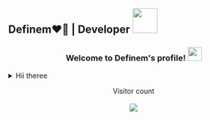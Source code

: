 ## Definem❤️‍🔥 | Developer <img src="https://media.giphy.com/media/mGcNjsfWAjY5AEZNw6/giphy.gif" width="50">

<!-- <h3 align="center">:octocat: English :octocat:</h3> -->



<!-- ---- DEFINEM'S SOCIALS ---- -->
<!--
<p align="center">
  <a href="https://linkedin.com/in/definem" target="blank"><img align="center" src="https://cdn.jsdelivr.net/npm/simple-icons@3.0.1/icons/linkedin.svg" alt="definem" 
    height="30" width="30" /></a>&nbsp;
  <a href="http://discord.com/users/дефинем#5371" target="blank"><img align="center" src="https://cdn.jsdelivr.net/npm/simple-icons@3.0.1/icons/discord.svg" alt="definem" 
    height="40" width="30" /></a>&nbsp;
  <a href="https://www.buymeacoffee.com/mdefineeq"><img align="center" alt="Buy me a Book" width="30px" src="https://cdn.jsdelivr.net/npm/simple-icons@3.0.1/icons/buymeacoffee.svg" /></a>
</p>

-->

<!-- ---- SAY WELCOME ---- -->

<h3 align="center">
Welcome to Definem's profile! 
  <img src="https://media.giphy.com/media/hvRJCLFzcasrR4ia7z/giphy.gif" width="28">
  <br>
  <!--
  <div class="badge-base LI-profile-badge" data-locale="ru_RU" data-size="medium" data-theme="dark" data-type="VERTICAL" data-vanity="muslimakhon-m-🇵🇸-290381297" data-version="v1">
  <a class="badge-base__link LI-simple-link" href="https://uz.linkedin.com/in/muslimakhon-%F0%9F%87%B5%F0%9F%87%B8-m-290381297?trk=profile-badge">
    Definem 🇵🇸
  </a>
  -->
</div>
</h3>



<details>

<summary>Hii theree</summary>

### Privet😁

![he he](https://myoctocat.com/assets/images/base-octocat.svg)


</details>



<!-- ---- TYPING ANIMATION ABOUT DEFINEM ---- -->

<!--
<p align="center">
  <a href="https://github.com/DenverCoder1/readme-typing-svg">
    <img src="https://readme-typing-svg.herokuapp.com/?lines=Assalamu%20alaykum!;Currently%20Frontend%20developer;Programming%20languages:;TypeScript,%20JavaScript,;%20C%20and%20Python.;Frameworks%20and%20Libraries:;React,%20Vue,%20Nuxt,%20Pinia,%20Next.;Now%20Cyber%20Security%20Student.;Byee%20See%20U%20Soon!&center=true&width=440&height=45&color=f75c7e&vCenter=true&size=22"></a>
</p>

-->

<!-- ---- DEFINEM'S GITHUB STATS ---- -->
<!--
<div align="center">
  
  ### :fire: Definem's Stats :
  
[![GitHub Steak](http://github-readme-streak-stats.herokuapp.com?user=definem&theme=shades-of-purple&currStreakNum=16F11E&stroke=DD2727&ring=FCFB00EF&sideLabels=3028DD&dates=15DBDD&sideNums=48DD0C&border=FEFCF2&background=0C0202&fire=C0F70B&currStreakLabel=22DD05)](https://git.io/streak-stats)

</div>
-->

<!-- ---- MOST USED LANGUAGES ---- -->

<!--

  [![Top Langs](https://github-readme-stats.vercel.app/api/top-langs/?username=definem&theme=chartreuse-dark)](https://github.com/anuraghazra/github-readme-stats)

-->

<!-- ---- PYTHON, GITHUB EXPLORE, LINUX, AND GITHUB LOGOS ---- -->
  
<!-- 
<p align="center">
  <img src="https://www.vectorlogo.zone/logos/python/python-icon.svg" width="60">
  <img src="https://raw.githubusercontent.com/github/explore/80688e429a7d4ef2fca1e82350fe8e3517d3494d/topics/visual-studio-code/visual-studio-code.png" width="60">
  <img src="https://www.vectorlogo.zone/logos/linux/linux-icon.svg" width="60">
  <img src="https://www.vectorlogo.zone/logos/github/github-icon.svg" width="60">
</p> 
-->

<!-- ---- TECHNOLOGIES ---- -->

<!---

<div align="center" display="block">

### Frontend

![HTML](https://img.shields.io/badge/-HTML-black?style=flat-square&logo=html5&logoColor=orange)
![CSS](https://img.shields.io/badge/-CSS-black?style=flat-square&logo=css3&logoColor=4444ff)
![Sass](https://img.shields.io/badge/-SASS-black?style=flat-square&logo=sass)
![Bootstrap](https://img.shields.io/badge/-Bootstrap-black?style=flat-square&logo=bootstrap)
![TailwindCss](https://img.shields.io/badge/-TailwindCss-black?style=flat-square&logo=tailwindcss)
![JavaScript](https://img.shields.io/badge/-JavaScript-black?style=flat-square&logo=javascript)
![TypeScript](https://img.shields.io/badge/-TypeScript-black?style=flat-square&logo=typescript)
![React](https://img.shields.io/badge/-React-black?style=flat-square&logo=react)
![ReactRouter](https://img.shields.io/badge/-ReactRouter-black?style=flat-square&logo=reactRouter)


### Backend 

![C](https://img.shields.io/badge/-C_prog_lang-black?style=flat-square&logo=c)
![Python](https://img.shields.io/badge/-Python-black?style=flat-square&logo=Python)
![JavaScript](https://img.shields.io/badge/-JavaScript-black?style=flat-square&logo=javascript)
![Nodejs](https://img.shields.io/badge/-Nodejs-black?style=flat-square&logo=Node.js)
![TypeScript](https://img.shields.io/badge/-TypeScript-black?style=flat-square&logo=typescript)
![MySQL](https://img.shields.io/badge/-MySQL-black?style=flat-square&logo=mysql)
![Python](https://img.shields.io/badge/-Python-black?style=flat-square&logo=python)
![QT](https://img.shields.io/badge/-Qt5-black?style=flat-square&logo=qt)

### 😎✨

![Git](https://img.shields.io/badge/-Git-black?style=flat-square&logo=git)
![GitHub](https://img.shields.io/badge/-GitHub-black?style=flat-square&logo=github)
![GitLab](https://img.shields.io/badge/-GitLab-black?style=flat-square&logo=gitlab)
![VisualStudio](https://img.shields.io/badge/-VisualStudio-black?style=flat-square&logo=visualstudio&logoColor=blue)
![PYcharm](https://img.shields.io/badge/-PyCharm-black?style=flat-square&logo=pycharm&logoColor=green)
![Sublime](https://img.shields.io/badge/-Sublime-black?style=flat-square&logo=sublimetext)
![Vim](https://img.shields.io/badge/-Vim-black?style=flat-square&logo=vim&logoColor=228B22)
![Terminal](https://img.shields.io/badge/-Terminal-black?style=flat-square&logo=terminal)
![Nano](https://img.shields.io/badge/-Nano-black?style=flat-square&logo=nano)


![Netlify](https://img.shields.io/badge/-Netlify-black?style=flat-square&logo=netlify)
![Vercel](https://img.shields.io/badge/-Vercel-black?style=flat-square&logo=vercel)
![NPM](https://img.shields.io/badge/-npm-black?style=flat-square&logo=npm)
![Postman](https://img.shields.io/badge/-Postman-black?style=flat-square&logo=postman)
![QT](https://img.shields.io/badge/-Qt-black?style=flat-square&logo=qt)

### 😎😁

![CounterStrike](https://img.shields.io/badge/-CounterStrike-black?style=flat-square&logo=counterstrike)
![Pubg](https://img.shields.io/badge/-PUBG-black?style=flat-square&logo=pubg)

### Technologies that I would like to learn in the future:

![NodeJs](https://img.shields.io/badge/-NodeJs-black?style=flat-square&logo=node.js)
![NestJs](https://img.shields.io/badge/-NestJs-black?style=flat-square&logo=nest.Js)
![NextJs](https://img.shields.io/badge/-NextJs-black?style=flat-square&logo=next.js)
![NuxtJs](https://img.shields.io/badge/-NuxtJs-black?style=flat-square&logo=nuxt.js)
![VueJs](https://img.shields.io/badge/-VueJs-black?style=flat-square&logo=vue.js)
![ExpressJs](https://img.shields.io/badge/-ExpressJs-black?style=flat-square&logo=expressjs)
![ElectronJs](https://img.shields.io/badge/-ElectronJs-black?style=flat-square&logo=electronjs)
![AntDesign](https://img.shields.io/badge/-AntDesign-black?style=flat-square&logo=antdesign)
![GraphQl](https://img.shields.io/badge/-GraphQl-black?style=flat-square&logo=graphql&logoColor=FF69B4)
![Jquery](https://img.shields.io/badge/-Jquery-black?style=flat-square&logo=jquery&logoColor=0476D0)
![NPM](https://img.shields.io/badge/-npm-black?style=flat-square&logo=npm)
  
</div>

<br>

<!-- ---- VISITOR COUNTER ---- -->



<p align="center"> 
  Visitor count
  <br>
  <br>
  <img src="https://profile-counter.glitch.me/definem/count.svg"/>
</p>


<!-- ---- LINUX CERTIFICATE FROM LINKEDIN ASSESMENT ---- -->

<!-- <img align="center" display="flex" src="https://github-production-user-asset-6210df.s3.amazonaws.com/120991965/255146387-5bf67f04-2bfc-46d6-a0ee-f790ea15930d.jpeg" alter="certificate"
        width="650"
        height="500"
    /> -->
